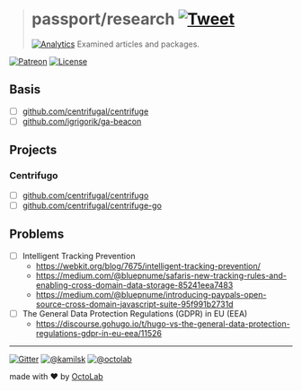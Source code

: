 > # passport/research [![Tweet](https://img.shields.io/twitter/url/http/shields.io.svg?style=social)](https://twitter.com/intent/tweet?text=Person%20Identifier%20as%20a%20Service&url=https://kamilsk.github.io/passport/&via=ikamilsk&hashtags=go,service,authentication,identification)
> [![Analytics](https://ga-beacon.appspot.com/UA-109817251-24/passport/research?pixel)](https://kamilsk.github.io/passport/)
> Examined articles and packages.

[![Patreon](https://img.shields.io/badge/patreon-donate-orange.svg)](https://www.patreon.com/octolab)
[![License](https://img.shields.io/badge/license-MIT-blue.svg)](LICENSE)

## Basis

- [ ] [github.com/centrifugal/centrifuge](https://github.com/centrifugal/centrifuge)
- [ ] [github.com/igrigorik/ga-beacon](https://github.com/igrigorik/ga-beacon)

## Projects

### Centrifugo

- [ ] [github.com/centrifugal/centrifugo](https://github.com/centrifugal/centrifugo)
- [ ] [github.com/centrifugal/centrifuge-go](https://github.com/centrifugal/centrifuge-go)

## Problems

- [ ] Intelligent Tracking Prevention
  - https://webkit.org/blog/7675/intelligent-tracking-prevention/
  - https://medium.com/@bluepnume/safaris-new-tracking-rules-and-enabling-cross-domain-data-storage-85241eea7483
  - https://medium.com/@bluepnume/introducing-paypals-open-source-cross-domain-javascript-suite-95f991b2731d
- [ ] The General Data Protection Regulations (GDPR) in EU (EEA)
  - https://discourse.gohugo.io/t/hugo-vs-the-general-data-protection-regulations-gdpr-in-eu-eea/11526

---

[![Gitter](https://badges.gitter.im/Join%20Chat.svg)](https://gitter.im/kamilsk/passport)
[![@kamilsk](https://img.shields.io/badge/author-%40kamilsk-blue.svg)](https://twitter.com/ikamilsk)
[![@octolab](https://img.shields.io/badge/sponsor-%40octolab-blue.svg)](https://twitter.com/octolab_inc)

made with ❤️ by [OctoLab](https://www.octolab.org/)
